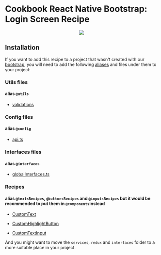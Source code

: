 # Cookbook React Native Bootstrap: Login Screen Recipe

<p align="center">
  <img src="https://raw.githubusercontent.com/Wolox/frontend-cookbook/master/cookbook-react-native/recipes/screens/login/recipe.gif">
</p>

## Installation

If you want to add this recipe to a project that wasn't created with our [bootstrap](https://github.com/Wolox/wolmo-bootstrap-react-native), you will need to add the following [aliases](https://github.com/tleunen/babel-plugin-module-resolver#readme) and files under them to your project:

### Utils files
#### alias `@utils`

* [validations](https://github.com/Wolox/wolmo-bootstrap-react-native/tree/master/generators/app/templates/src/utils/validations)

### Config files
#### alias `@config`

* [api.ts](https://github.com/Wolox/wolmo-bootstrap-react-native/blob/master/generators/app/templates/src/config/api.ts)

### Interfaces files
#### alias `@interfaces`

* [globalInterfaces.ts](https://github.com/Wolox/wolmo-bootstrap-react-native/blob/master/generators/app/templates/src/interfaces/globalInterfaces.ts)

### Recipes
#### alias `@textsRecipes`, `@buttonsRecipes` and `@inputsRecipes` but it would be recommended to put them in `@components`instead

* [CustomText](https://github.com/Wolox/frontend-cookbook/master/cookbook-react-native/recipes/texts/custom-text#readme)

* [CustomHighlightButton](https://github.com/Wolox/frontend-cookbook/master/cookbook-react-native/recipes/buttons/custom-highlight-button#readme)

* [CustomTextInput](https://github.com/Wolox/frontend-cookbook/master/cookbook-react-native/recipes/inputs/custom-text-input#readme)

And you might want to move the `services`, `redux` and `interfaces` folder to a more suitable place in your project.
